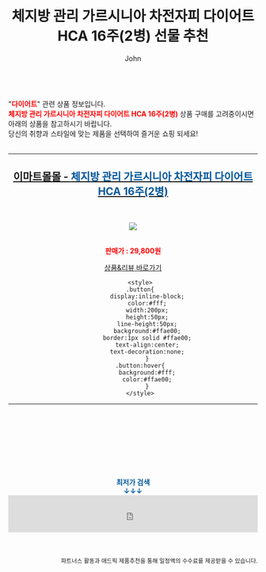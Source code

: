 ﻿---
layout: post
title:  "체지방 관리 가르시니아 차전자피 다이어트 HCA 16주(2병) 선물 추천"
author: John
categories: [ 다이어트 ]
tags: [ 다이어트 식단, 다이어트, 다이어트 자극 사진, 다이어트 약, 다이어트 도시락, 다이어트 음식, 다이어트 간식, 다이어트 전후, 다이어트 보조제, 다이어트 더쿠 ]
image: https://shopping-phinf.pstatic.net/main_2461670/24616701799.2.jpg 
description: "체지방 관리 가르시니아 차전자피 다이어트 HCA 16주(2병) 선물 추천 관련 상품으로 가장 고객 선호도가 높은 제품입니다."
toc: true
toc_sticky: true
---

<br>
"<b><font color='#ff0000'>다이어트</font></b>" 관련 상품 정보입니다.
<br>
<b><font color='#ff0000'>체지방 관리 가르시니아 차전자피 다이어트 HCA 16주(2병)</font></b> 상품 구매를 고려중이시면 아래의 상품을 참고하시기 바랍니다.
<br>
당신의 취향과 스타일에 맞는 제품을 선택하여 즐거운 쇼핑 되세요!
<br><br>
<hr>
<p>
    
<center><h2><a href="https://nico.kr/0szMUt" target="_blank"><b>이마트몰몰 - <font color='#01579B'>체지방 관리 가르시니아 차전자피 다이어트 HCA 16주(2병)</font></b></a></h2><br>

<a href="https://nico.kr/0szMUt" target="_blank"><img src="https://shopping-phinf.pstatic.net/main_2461670/24616701799.2.jpg"></a><br><br>

<b><font color='#ff0000'>판매가 : 29,800원 </font></b><br>

<a href="https://nico.kr/0szMUt" target="_blank" class="button">상품&리뷰 바로가기</a><p>

        <style>
        .button{
            display:inline-block;
            color:#fff;
            width:200px;
            height:50px;
            line-height:50px;
            background:#ffae00;
            border:1px solid #ffae00;
            text-align:center;
            text-decoration:none;
            }
        .button:hover{
            background:#fff;
            color:#ffae00;
            }
        </style>

<hr>

<br><br><br><br><br><br><br>
<center><b><font color='#01579B' size='medium'>최저가 검색<br>
↓↓↓</font></b></center>
<center><iframe src="https://coupa.ng/b1Tbjx" width="100%" height="75" frameborder="0" scrolling="no" referrerpolicy="unsafe-url"></iframe></center>
<br><br>
<p>
<small>
    <div align="right">파트너스 활동과 애드픽 제품추천을 통해 일정액의 수수료를 제공받을 수 있습니다.</div>
</small>
</p>
